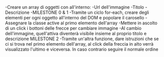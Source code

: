 <!-- Consegna: -->
<!-- Dato un array di oggetti letterali con:
 - url dell’immagine
 - titolo
 - descrizione
Creare un carosello come nella foto allegata.
Milestone 0:
Analizzate l'html statico (è una base da cui partire) del carosello per comprenderne al meglio la struttura da manipolare.
Milestone 1:
Ora rimuoviamo i contenuti statici e usiamo l’array di oggetti letterali per popolare dinamicamente il carosello.
Al click dell'utente sulle frecce , l'immagine attiva diventerà visibile e dovremo aggiungervi titolo e testo.
Milestone 2:
Aggiungere il **ciclo infinito** del carosello. Ovvero se la miniatura attiva è la prima e l'utente clicca la freccia verso l'alto, la miniatura che deve attivarsi sarà l'ultima e viceversa per l'ultima miniatura se l'utente clicca la freccia verso il basso.
BONUS 1:
Aggiungere le thumbnails (sottoforma di miniatura) ed al click attivare l’immagine corrispondente.
BONUS 2:
Aggiungere funzionalità di autoplay: dopo un certo periodo di tempo (3 secondi) l’immagine attiva dovrà cambiare alla successiva.
BONUS 3:
Aggiungere bottoni di start/stop e di inversione del meccanismo di autoplay. -->

<!-- Risoluzione del problema: -->

-Creare un array di oggetti con all'interno:
    -Url dell'immagine
    -Titolo
    -Descrizione
-MILESTONE 0 & 1
    -Tramite un ciclo for-each, creare degli elementi per ogni oggetto all'interno del DOM e popolare il carosello
    -Assegnare la classe active al primo elemento dell'array
    -Mettere in ascolto di un click i bottoni delle frecce per cambiare immagine
        -Al cambio dell'immagine, quell'attiva diventerà visibile insieme al proprio titolo e descrizione
MILESTONE 2
    -Tramite un'altra funzione, dare istruzioni che se ci si trova nel primo elemento dell'array, al click della freccia in alto verrà visualizzato l'ultimo e viceversa. In caso contrario seguire il normale ordine